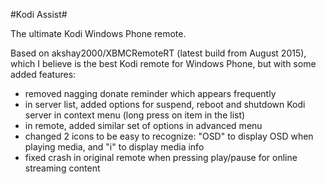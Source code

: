 #Kodi Assist#

The ultimate Kodi Windows Phone remote.

Based on akshay2000/XBMCRemoteRT (latest build from August 2015), which I believe is the best Kodi remote for Windows Phone, but with some added features:

- removed nagging donate reminder which appears frequently
- in server list, added options for suspend, reboot and shutdown Kodi server in context menu (long press on item in the list)
- in remote, added similar set of options in advanced menu
- changed 2 icons to be easy to recognize: "OSD" to display OSD when playing media, and "i" to display media info
- fixed crash in original remote when pressing play/pause for online streaming content